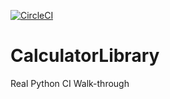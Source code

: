 [![CircleCI](https://circleci.com/gh/bentlema/CalculatorLibrary.svg?style=svg)](https://circleci.com/gh/bentlema/CalculatorLibrary)

# CalculatorLibrary
Real Python CI Walk-through
